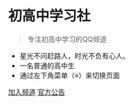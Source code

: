 # 初高中学习社

> 专注初高中学习的QQ频道

- 星光不问赶路人，时光不负有心人。
- 一名普通的高中生
- 通过左下角菜单（≡）来切换页面

[加入频道](https://pd.qq.com/s/esgkn2hms)
[官方公告](http://langjunjie.cn/#/gonggao)
